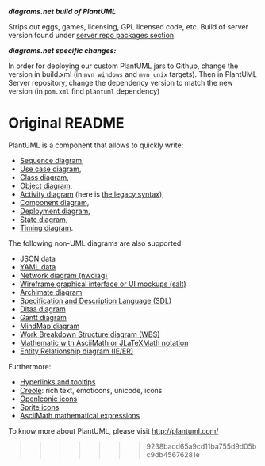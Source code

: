 ***diagrams.net build of PlantUML***

Strips out eggs, games, licensing, GPL licensed code, etc. Build of server version found under [server repo packages section](https://github.com/jgraph/plantuml/packages).

***diagrams.net specific changes:***

In order for deploying our custom PlantUML jars to Github, change the version in build.xml (in `mvn_windows` and `mvn_unix` targets). Then in PlantUML Server repository, change the dependency version to match the new version (in `pom.xml` find `plantuml` dependency) 

Original README
===============
PlantUML is a component that allows to quickly write:

 * [Sequence diagram](http://plantuml.com/sequence-diagram),
 * [Use case diagram](http://plantuml.com/use-case-diagram),
 * [Class diagram](http://plantuml.com/class-diagram),
 * [Object diagram](http://plantuml.com/object-diagram),
 * [Activity diagram](http://plantuml.com/activity-diagram-beta) (here is [the legacy syntax](http://plantuml.com/activity-diagram-legacy)),
 * [Component diagram](http://plantuml.com/component-diagram),
 * [Deployment diagram](http://plantuml.com/deployment-diagram),
 * [State diagram](http://plantuml.com/state-diagram),
 * [Timing diagram](http://plantuml.com/timing-diagram).
 
The following non-UML diagrams are also supported:
 * [JSON data](http://plantuml.com/json)
 * [YAML data](http://plantuml.com/yaml)
 * [Network diagram (nwdiag)](http://plantuml.com/nwdiag)
 * [Wireframe graphical interface or UI mockups (salt)](http://plantuml.com/salt)
 * [Archimate diagram](http://plantuml.com/archimate-diagram)
 * [Specification and Description Language (SDL)](http://plantuml.com/activity-diagram-beta#sdl)
 * [Ditaa diagram](http://plantuml.com/ditaa)
 * [Gantt diagram](http://plantuml.com/gantt-diagram)
 * [MindMap diagram](http://plantuml.com/mindmap-diagram)
 * [Work Breakdown Structure diagram (WBS)](http://plantuml.com/wbs-diagram)
 * [Mathematic with AsciiMath or JLaTeXMath notation](http://plantuml.com/ascii-math)
 * [Entity Relationship diagram (IE/ER)](http://plantuml.com/ie-diagram)

Furthermore:
 * [Hyperlinks and tooltips](http://plantuml.com/link)
 * [Creole](http://plantuml.com/creole): rich text, emoticons, unicode, icons
 * [OpenIconic icons](http://plantuml.com/openiconic)
 * [Sprite icons](http://plantuml.com/sprite)
 * [AsciiMath mathematical expressions](http://plantuml.com/ascii-math)

To know more about PlantUML, please visit http://plantuml.com/
>>>>>>> 9238bacd65a9cd11ba755d9d05bc9db45676281e

